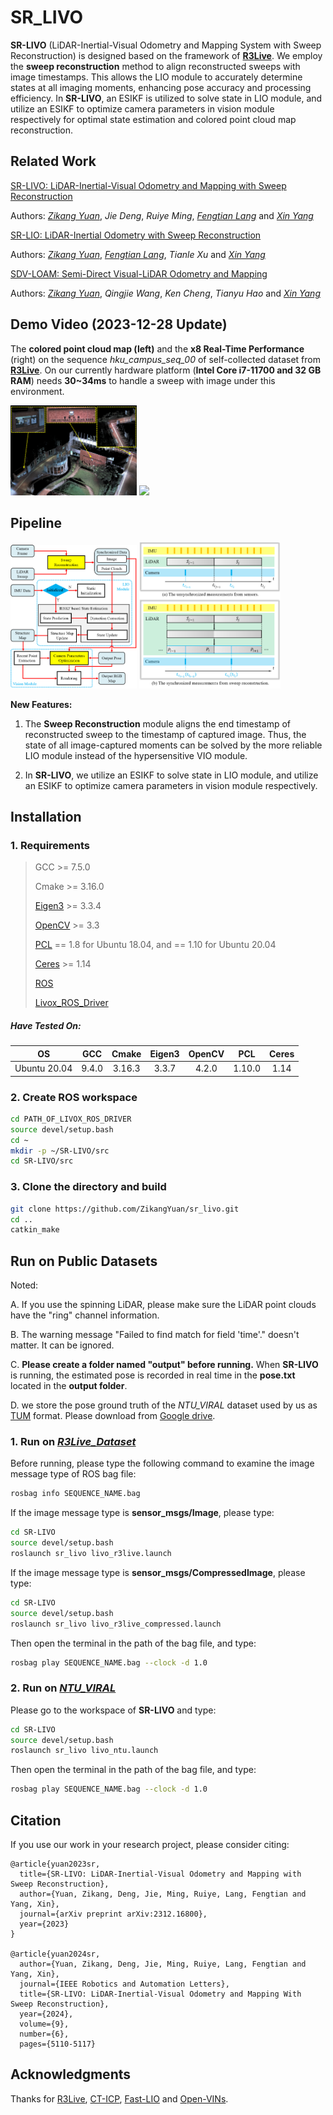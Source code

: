 # SR_LIVO

**SR-LIVO** (LiDAR-Inertial-Visual Odometry and Mapping System with Sweep Reconstruction) is designed based on the framework of [**R3Live**](https://github.com/hku-mars/r3live). We employ the **sweep reconstruction** method to align reconstructed sweeps with image timestamps. This allows the LIO module to accurately determine states at all imaging moments, enhancing pose accuracy and processing efficiency. In **SR-LIVO**, an ESIKF is utilized to solve state in LIO module, and utilize an ESIKF to optimize camera parameters in vision module respectively for optimal state estimation and colored point cloud map reconstruction.

## Related Work

[SR-LIVO: LiDAR-Inertial-Visual Odometry and Mapping with Sweep Reconstruction](https://xplorestaging.ieee.org/document/10501952)

Authors: [*Zikang Yuan*](https://scholar.google.com/citations?hl=zh-CN&user=acxdM9gAAAAJ), *Jie Deng*, *Ruiye Ming*, [*Fengtian Lang*](https://scholar.google.com/citations?hl=zh-CN&user=zwgGSkEAAAAJ&view_op=list_works&gmla=ABEO0Yrl4-YPuowyntSYyCW760yxM5-IWkF8FGV4t9bs9qz1oWrqnlHmPdbt7LMcMDc04kl2puqRR4FaZvaCUONsX7MQhuAC6a--VS2pTsuwj-CyKgWp3iWDP2TS0I__Zui5da4) and [*Xin Yang*](https://scholar.google.com/citations?user=lsz8OOYAAAAJ&hl=zh-CN)

[SR-LIO: LiDAR-Inertial Odometry with Sweep Reconstruction](https://arxiv.org/abs/2210.10424)

Authors: [*Zikang Yuan*](https://scholar.google.com/citations?hl=zh-CN&user=acxdM9gAAAAJ), [*Fengtian Lang*](https://scholar.google.com/citations?hl=zh-CN&user=zwgGSkEAAAAJ&view_op=list_works&gmla=ABEO0Yrl4-YPuowyntSYyCW760yxM5-IWkF8FGV4t9bs9qz1oWrqnlHmPdbt7LMcMDc04kl2puqRR4FaZvaCUONsX7MQhuAC6a--VS2pTsuwj-CyKgWp3iWDP2TS0I__Zui5da4), *Tianle Xu* and [*Xin Yang*](https://scholar.google.com/citations?user=lsz8OOYAAAAJ&hl=zh-CN)

[SDV-LOAM: Semi-Direct Visual-LiDAR Odometry and Mapping](https://ieeexplore.ieee.org/abstract/document/10086694)

Authors: [*Zikang Yuan*](https://scholar.google.com/citations?hl=zh-CN&user=acxdM9gAAAAJ), *Qingjie Wang*, *Ken Cheng*, *Tianyu Hao* and [*Xin Yang*](https://scholar.google.com/citations?user=lsz8OOYAAAAJ&hl=zh-CN)

## Demo Video (2023-12-28 Update)

The **colored point cloud map (left)** and the **x8 Real-Time Performance** (right) on the sequence *hku_campus_seq_00* of self-collected dataset from [**R3Live**](https://github.com/hku-mars/r3live). On our currently hardware platform (**Intel Core i7-11700 and 32 GB RAM**) needs **30~34ms** to handle a sweep with image under this environment.

<div align="left">
<img src="doc/map.png" width=40.0% />
<img src="doc/runx8.gif" width=52.11% />
</div>

## Pipeline

<div align="left">
<img src="doc/framework.png" width=40% />
<img src="doc/sweep_reconstruction.png" width=45% />
</div>

**New Features:**
1. The **Sweep Reconstruction** module aligns the end timestamp of reconstructed sweep to the timestamp of captured image. Thus, the state of all image-captured moments can be solved by the more reliable LIO module instead of the hypersensitive VIO module.

2. In **SR-LIVO**, we utilize an ESIKF to solve state in LIO module, and utilize an ESIKF to optimize camera parameters in vision module respectively.

## Installation

### 1. Requirements

> GCC >= 7.5.0
>
> Cmake >= 3.16.0
> 
> [Eigen3](http://eigen.tuxfamily.org/index.php?title=Main_Page) >= 3.3.4
>
> [OpenCV](https://github.com/opencv/opencv) >= 3.3
>
> [PCL](https://pointclouds.org/downloads/) == 1.8 for Ubuntu 18.04, and == 1.10 for Ubuntu 20.04
>
> [Ceres](http://ceres-solver.org/installation.html) >= 1.14
>
> [ROS](http://wiki.ros.org/ROS/Installation)
>
> [Livox_ROS_Driver](https://github.com/Livox-SDK/livox_ros_driver)

##### Have Tested On:

| OS    | GCC  | Cmake | Eigen3 | OpenCV | PCL | Ceres |
|:-:|:-:|:-:|:-:|:-:|:-:|:-:|
| Ubuntu 20.04 | 9.4.0  | 3.16.3 | 3.3.7 | 4.2.0 | 1.10.0 | 1.14 |

### 2. Create ROS workspace

```bash
cd PATH_OF_LIVOX_ROS_DRIVER
source devel/setup.bash
cd ~
mkdir -p ~/SR-LIVO/src
cd SR-LIVO/src
```

### 3. Clone the directory and build

```bash
git clone https://github.com/ZikangYuan/sr_livo.git
cd ..
catkin_make
```
## Run on Public Datasets

Noted:

A. If you use the spinning LiDAR, please make sure the LiDAR point clouds have the "ring" channel information.

B. The warning message "Failed to find match for field 'time'." doesn't matter. It can be ignored.

C. **Please create a folder named "output" before running.** When **SR-LIVO** is running, the estimated pose is recorded in real time in the **pose.txt** located in the **output folder**.

D. we store the pose ground truth of the *NTU_VIRAL* dataset used by us as [TUM](https://vision.in.tum.de/data/datasets/rgbd-dataset) format. Please download from [Google drive](https://drive.google.com/drive/folders/1WnvzUzP_s70p4myPf5fsP1Jtr_62PnL1).

###  1. Run on [*R3Live_Dataset*](https://github.com/ziv-lin/r3live_dataset)

Before running, please type the following command to examine the image message type of ROS bag file:

```bash
rosbag info SEQUENCE_NAME.bag
```

If the image message type is **sensor_msgs/Image**, please type:

```bash
cd SR-LIVO
source devel/setup.bash
roslaunch sr_livo livo_r3live.launch
```

If the image message type is **sensor_msgs/CompressedImage**, please type:

```bash
cd SR-LIVO
source devel/setup.bash
roslaunch sr_livo livo_r3live_compressed.launch
```
Then open the terminal in the path of the bag file, and type:

```bash
rosbag play SEQUENCE_NAME.bag --clock -d 1.0
```

###  2. Run on [*NTU_VIRAL*](https://ntu-aris.github.io/ntu_viral_dataset/)

Please go to the workspace of **SR-LIVO** and type:

```bash
cd SR-LIVO
source devel/setup.bash
roslaunch sr_livo livo_ntu.launch
```

Then open the terminal in the path of the bag file, and type:

```bash
rosbag play SEQUENCE_NAME.bag --clock -d 1.0
```

## Citation

If you use our work in your research project, please consider citing:

```
@article{yuan2023sr,
  title={SR-LIVO: LiDAR-Inertial-Visual Odometry and Mapping with Sweep Reconstruction},
  author={Yuan, Zikang, Deng, Jie, Ming, Ruiye, Lang, Fengtian and Yang, Xin},
  journal={arXiv preprint arXiv:2312.16800},
  year={2023}
}

@article{yuan2024sr,
  author={Yuan, Zikang, Deng, Jie, Ming, Ruiye, Lang, Fengtian and Yang, Xin},
  journal={IEEE Robotics and Automation Letters}, 
  title={SR-LIVO: LiDAR-Inertial-Visual Odometry and Mapping With Sweep Reconstruction}, 
  year={2024},
  volume={9},
  number={6},
  pages={5110-5117}
```

## Acknowledgments

Thanks for [R3Live](https://github.com/hku-mars/r3live), [CT-ICP](https://github.com/jedeschaud/ct_icp), [Fast-LIO](https://github.com/hku-mars/FAST_LIO) and [Open-VINs](https://github.com/vell001/open_vins).
